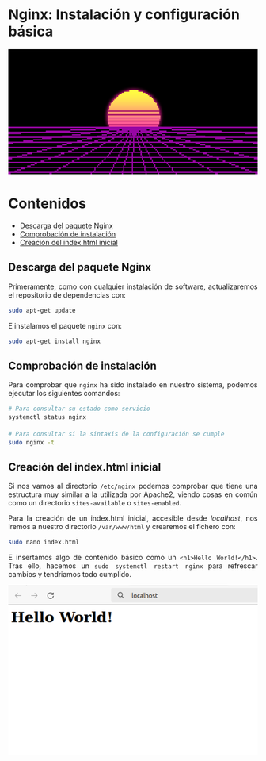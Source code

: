 # Nginx: Instalación y configuración básica

<div align=center>
    <img src="./img/cover.png">
</div>

<div align=justify>

# Contenidos

- [Descarga del paquete Nginx](#descarga-del-paquete-nginx)
- [Comprobación de instalación](#comprobación-de-instalación)
- [Creación del index.html inicial](#creación-del-indexhtml-inicial)

## Descarga del paquete Nginx

Primeramente, como con cualquier instalación de software, actualizaremos el repositorio de dependencias con:
```sh
sudo apt-get update
```

E instalamos el paquete `nginx` con:
```sh
sudo apt-get install nginx
```

## Comprobación de instalación

Para comprobar que `nginx` ha sido instalado en nuestro sistema, podemos ejecutar los siguientes comandos:
```sh
# Para consultar su estado como servicio
systemctl status nginx

# Para consultar si la sintaxis de la configuración se cumple
sudo nginx -t
```

## Creación del index.html inicial

Si nos vamos al directorio `/etc/nginx` podemos comprobar que tiene una estructura muy similar a la utilizada por Apache2, viendo cosas en común como un directorio `sites-available` o `sites-enabled`.

Para la creación de un index.html inicial, accesible desde *localhost*, nos iremos a nuestro directorio `/var/www/html` y crearemos el fichero con:

```sh
sudo nano index.html
```

E insertamos algo de contenido básico como un `<h1>Hello World!</h1>`. Tras ello, hacemos un `sudo systemctl restart nginx` para refrescar cambios y tendriamos todo cumplido.

<div align=center>
    <img src="./img/check-nginx.png">
</div>

</div>